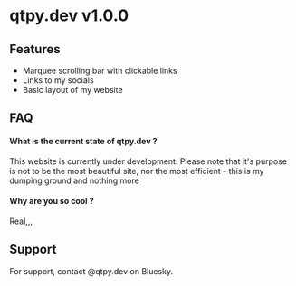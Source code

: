 # qtpy.dev v1.0.0

## Features

- Marquee scrolling bar with clickable links
- Links to my socials
- Basic layout of my website


## FAQ

#### What is the current state of qtpy.dev ?

This website is currently under development. Please note that it's purpose is not to be the most beautiful site, nor the most efficient - this is my dumping ground and nothing more

#### Why are you so cool ?

Real,,,

## Support

For support, contact @qtpy.dev on Bluesky.
